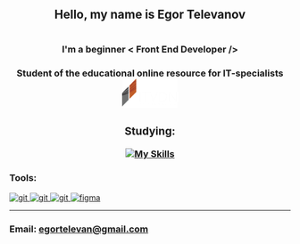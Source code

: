 <h2 align="center">Hello, my name is Egor Televanov <h1/>
<h3 align="center">I'm a beginner < Front End Developer /><h3/>
<h3 align="center">Student of the educational online resource for IT-specialists<br/><a href="https://itvdn.com/ru?admitad_uid=1a96c5dc17731043215d74d2965abc4f&utm_source=admitad"><img src="https://github.com/ragnegor/ragnegor/blob/main/assets/logo.png"/><a/><h3/>



### Studying:
[![My Skills](https://skillicons.dev/icons?i=html,css,sass,js,react)](https://skillicons.dev)


### Tools:
<p align="left"> 
<a href="https://git-scm.com/" target="_blank" rel="noreferrer"> <img src="https://raw.githubusercontent.com/daniilshat/daniilshat/2d7eafe5250314b3d422c86b35de062e0f1f5178/icons/git.svg" alt="git" width="40" height="40"/> </a> 
<a href="https://www.jetbrains.com/webstorm/" target="_blank" rel="noreferrer"> <img src="https://raw.githubusercontent.com/daniilshat/daniilshat/2583381c09497c680369e95dce7e029d93484d94/icons/WebStorm.svg" alt="git" width="40" height="40"/> </a> 
<a href="https://code.visualstudio.com/" target="_blank" rel="noreferrer"> <img src="https://raw.githubusercontent.com/daniilshat/daniilshat/2583381c09497c680369e95dce7e029d93484d94/icons/VS-code.svg" alt="git" width="40" height="40"/> </a> 
<a href="https://www.figma.com/" target="_blank" rel="noreferrer"> <img src="https://raw.githubusercontent.com/daniilshat/daniilshat/2d7eafe5250314b3d422c86b35de062e0f1f5178/icons/figma.svg" alt="figma" width="30" height="40"/> </a> 
</p>

<hr>

### Email: egortelevan@gmail.com







